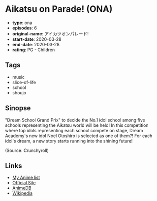 # Aikatsu on Parade! (ONA)

-   **type**: ona
-   **episodes**: 6
-   **original-name**: アイカツオンパレード!
-   **start-date**: 2020-03-28
-   **end-date**: 2020-03-28
-   **rating**: PG - Children

## Tags

-   music
-   slice-of-life
-   school
-   shoujo

## Sinopse

"Dream School Grand Prix" to decide the No.1 idol school among five schools representing the Aikatsu world will be held! In this competition where top idols representing each school compete on stage, Dream Academy's new idol Noel Otoshiro is selected as one of them?! For each idol's dream, a new story starts running into the shining future!

(Source: Crunchyroll)

## Links

-   [My Anime list](https://myanimelist.net/anime/41555/Aikatsu_on_Parade_ONA)
-   [Official Site](http://www.aikatsu.net/webanime/)
-   [AnimeDB](http://anidb.info/perl-bin/animedb.pl?show=anime&aid=15479)
-   [Wikipedia](https://en.wikipedia.org/wiki/Aikatsu_on_Parade!)
